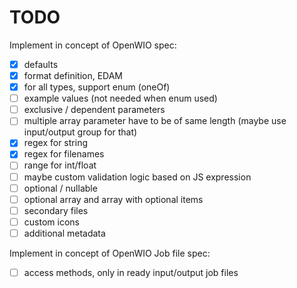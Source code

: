 # TODO

Implement in concept of OpenWIO spec:
- [x] defaults
- [x] format definition, EDAM
- [x] for all types, support enum (oneOf)
- [ ] example values (not needed when enum used)
- [ ] exclusive / dependent parameters
- [ ] multiple array parameter have to be of same length (maybe use input/output group for that)
- [x] regex for string
- [x] regex for filenames
- [ ] range for int/float
- [ ] maybe custom validation logic based on JS expression
- [ ] optional / nullable
- [ ] optional array and array with optional items
- [ ] secondary files
- [ ] custom icons
- [ ] additional metadata

Implement in concept of OpenWIO Job file spec:
- [ ] access methods, only in ready input/output job files
